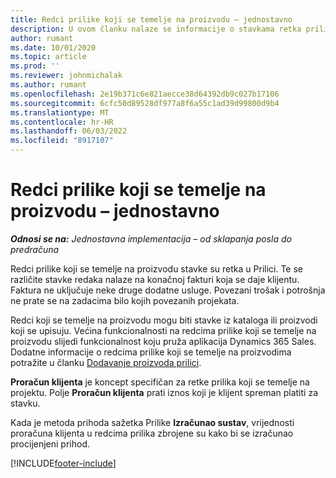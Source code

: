 ```yaml
---
title: Redci prilike koji se temelje na proizvodu – jednostavno
description: U ovom članku nalaze se informacije o stavkama retka prilike koji se temelji na proizvodu u aplikaciji Project Operations.
author: rumant
ms.date: 10/01/2020
ms.topic: article
ms.prod: ''
ms.reviewer: johnmichalak
ms.author: rumant
ms.openlocfilehash: 2e19b371c6e821aecce38d64392db9c027b17106
ms.sourcegitcommit: 6cfc50d89528df977a8f6a55c1ad39d99800d9b4
ms.translationtype: MT
ms.contentlocale: hr-HR
ms.lasthandoff: 06/03/2022
ms.locfileid: "8917107"
---
```

# <a name="product-based-opportunity-lines---lite"></a>Redci prilike koji se temelje na proizvodu – jednostavno

_**Odnosi se na:** Jednostavna implementacija – od sklapanja posla do predračuna_

Redci prilike koji se temelje na proizvodu stavke su retka u Prilici. Te se različite stavke redaka nalaze na konačnoj fakturi koja se daje klijentu. Faktura ne uključuje neke druge dodatne usluge. Povezani trošak i potrošnja ne prate se na zadacima bilo kojih povezanih projekata.

Redci koji se temelje na proizvodu mogu biti stavke iz kataloga ili proizvodi koji se upisuju. Većina funkcionalnosti na redcima prilike koji se temelje na proizvodu slijedi funkcionalnost koju pruža aplikacija Dynamics 365 Sales. Dodatne informacije o redcima prilike koji se temelje na proizvodima potražite u članku [Dodavanje proizvoda prilici](/dynamics365/sales-enterprise/add-products-opportunity).

**Proračun klijenta** je koncept specifičan za retke prilika koji se temelje na projektu. Polje **Proračun klijenta** prati iznos koji je klijent spreman platiti za stavku.

Kada je metoda prihoda sažetka Prilike **Izračunao sustav**, vrijednosti proračuna klijenta u redcima prilika zbrojene su kako bi se izračunao procijenjeni prihod. 



[!INCLUDE[footer-include](../../includes/footer-banner.md)]